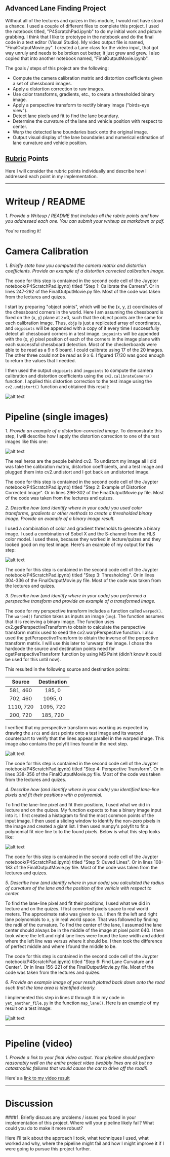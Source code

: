 ## **Advanced Lane Finding Project**

Without all of the lectures and quizes in this module, I would not have stood a chance. I used a couple of different files to complete this project. I used the notebook titled, "P4ScratchPad.ipynb" to do my initial work and picture grabbing. I think that I like to prototype in the notebook and do the final code in a text editor (Visual Studio). My video output file is named, "FinalOutputMovie.py". I created a Lane class for the video input, that got way unruly and needs to be broken out better, it just grew and grew. I also copied that into another notebook named, "FinalOutputMovie.ipynb".

The goals / steps of this project are the following:

* Compute the camera calibration matrix and distortion coefficients given a set of chessboard images.
* Apply a distortion correction to raw images.
* Use color transforms, gradients, etc., to create a thresholded binary image.
* Apply a perspective transform to rectify binary image ("birds-eye view").
* Detect lane pixels and fit to find the lane boundary.
* Determine the curvature of the lane and vehicle position with respect to center.
* Warp the detected lane boundaries back onto the original image.
* Output visual display of the lane boundaries and numerical estimation of lane curvature and vehicle position.

[//]: # (Image References)

[image1]: ./writeupPics/calibration.png "Calibration"
[image2]: ./writeupPics/Undistorted.png "Undistorted"
[image3]: ./writeupPics/BinaryResult.png "Binary Result"
[image4]: ./writeupPics/warped.png "Warped Example"
[image5]: ./examples/color_fit_lines.jpg "Fit Visual"
[image6]: ./examples/example_output.jpg "Output"
[video1]: ./project_video.mp4 "Video"

## [Rubric](https://review.udacity.com/#!/rubrics/571/view) Points
Here I will consider the rubric points individually and describe how I addressed each point in my implementation.  

---
# Writeup / README

*1. Provide a Writeup / README that includes all the rubric points and how you addressed each one.  You can submit your writeup as markdown or pdf.*  

You're reading it!

# Camera Calibration

*1. Briefly state how you computed the camera matrix and distortion coefficients. Provide an example of a distortion corrected calibration image.*

The code for this step is contained in the second code cell of the Juypter notebook(P4ScratchPad.ipynb) titled "Step 1: Calibrate the Camera". Or in lines 247-292 of the FinalOutputMovie.py file. Most of the code was taken from the lectures and quizes. 

I start by preparing "object points", which will be the (x, y, z) coordinates of the chessboard corners in the world. Here I am assuming the chessboard is fixed on the (x, y) plane at z=0, such that the object points are the same for each calibration image.  Thus, `objp` is just a replicated array of coordinates, and `objpoints` will be appended with a copy of it every time I successfully detect all chessboard corners in a test image.  `imgpoints` will be appended with the (x, y) pixel position of each of the corners in the image plane with each successful chessboard detection. Most of the checkerboards were able to be read as a 9 x 6 board. I could calibrate using 17 of the 20 images. The other three could not be read as 9 x 6. I figured 17/20 was good enough to return the values that I needed.

I then used the output `objpoints` and `imgpoints` to compute the camera calibration and distortion coefficients using the `cv2.calibrateCamera()` function.  I applied this distortion correction to the test image using the `cv2.undistort()` function and obtained this result: 

![alt text][image1]

# Pipeline (single images)

*1. Provide an example of a distortion-corrected image.*
To demonstrate this step, I will describe how I apply the distortion correction to one of the test images like this one:

![alt text][image2]

The real heros are the people behind cv2. To undistort my image all I did was take the calibration matrix, distortion coefficients, and a test image and plugged them into cv2.undistort and I got back an undistorted image. 

The code for this step is contained in the second code cell of the Juypter notebook(P4ScratchPad.ipynb) titled "Step 2: Example of Distortion Corrected Image". Or in lines 296-302 of the FinalOutputMovie.py file. Most of the code was taken from the lectures and quizes.

*2. Describe how (and identify where in your code) you used color transforms, gradients or other methods to create a thresholded binary image.  Provide an example of a binary image result.*

I used a combination of color and gradient thresholds to generate a binary image. I used a combination of Sobel X and the S-channel from the HLS color model. I used these, because they worked in lecture/quizes and they looked good on my test image. Here's an example of my output for this step:

![alt text][image3]

The code for this step is contained in the second code cell of the Juypter notebook(P4ScratchPad.ipynb) titled "Step 3: Thresholding". Or in lines 304-336 of the FinalOutputMovie.py file. Most of the code was taken from the lectures and quizes.

*3. Describe how (and identify where in your code) you performed a perspective transform and provide an example of a transformed image.*

The code for my perspective transform includes a function called `warped()`. The `warped()` function takes as inputs an image (`img`). The function assumes that it is recieving a binary image. The function uses cv2.getPerspectiveTransform to obtain to calculate the perspective transform matrix used to seed the cv2.warpPerspective function. I also used the getPerspectiveTransform to obtain the inverse of the perpective transform matrix. I will use this later to 'unwarp' the image. I chose the hardcode the source and destination points need for cgetPerspectiveTransform function by using MS Paint (didn't know it could be used for this until now).

This resulted in the following source and destination points:

| Source        | Destination   | 
|:-------------:|:-------------:| 
| 581, 460      | 185, 0        | 
| 702, 460      | 1095, 0      |
| 1110, 720     | 1095, 720      |
| 200, 720      | 185, 720        |

I verified that my perspective transform was working as expected by drawing the `srcs` and `dsts` points onto a test image and its warped counterpart to verify that the lines appear parallel in the warped image. This image also contains the polyfit lines found in the next step.

![alt text][image4]

The code for this step is contained in the second code cell of the Juypter notebook(P4ScratchPad.ipynb) titled "Step 4: Perspective Transform". Or in lines 338-356 of the FinalOutputMovie.py file. Most of the code was taken from the lectures and quizes.

*4. Describe how (and identify where in your code) you identified lane-line pixels and fit their positions with a polynomial.*

To find the lane-line pixel and fit their positions, I used what we did in lecture and on the quizes. My function expects to hae a binary image input into it. I first created a histogram to find the most common points of the input image. I then used a sliding window to identify the non-zero pixels in the image and created a giant list. I then used numpy's polyfit to fit a polynomial fit nice line to to the found pixels. Below is what this step looks like:

![alt text][image4]

The code for this step is contained in the second code cell of the Juypter notebook(P4ScratchPad.ipynb) titled "Step 5: Cuved Lines". Or in lines 108-183 of the FinalOutputMovie.py file. Most of the code was taken from the lectures and quizes.

*5. Describe how (and identify where in your code) you calculated the radius of curvature of the lane and the position of the vehicle with respect to center.*

To find the lane-line pixel and fit their positions, I used what we did in lecture and on the quizes. I first converted pixels space to real world meters. The approximate ratio was given to us. I then fit the left and right lane polynomials to x, y in real world space. That was followed by finding the radii of the curvature. To find the center of the lane, I assumed the lane center should always be in the middle of the image at pixel point 640. I then took where the left and right lane lines were found the lane width and added where the left line was versus where it should be. I then took the difference of perfect middle and where I found the middle to be.

The code for this step is contained in the second code cell of the Juypter notebook(P4ScratchPad.ipynb) titled "Step 6: Find Lane Curvature and Center". Or in lines 156-221 of the FinalOutputMovie.py file. Most of the code was taken from the lectures and quizes.

*6. Provide an example image of your result plotted back down onto the road such that the lane area is identified clearly.*

I implemented this step in lines # through # in my code in `yet_another_file.py` in the function `map_lane()`.  Here is an example of my result on a test image:

![alt text][image5]

---

# Pipeline (video)

*1. Provide a link to your final video output.  Your pipeline should perform reasonably well on the entire project video (wobbly lines are ok but no catastrophic failures that would cause the car to drive off the road!).*

Here's a [link to my video result](./project_video.mp4)

---

# Discussion

####1. Briefly discuss any problems / issues you faced in your implementation of this project.  Where will your pipeline likely fail?  What could you do to make it more robust?

Here I'll talk about the approach I took, what techniques I used, what worked and why, where the pipeline might fail and how I might improve it if I were going to pursue this project further.  


